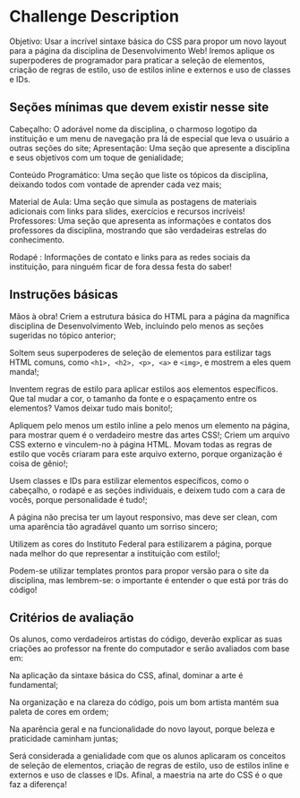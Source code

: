 # Challenge Description

Objetivo: Usar a incrível sintaxe básica do CSS para propor um novo layout para a página da disciplina de Desenvolvimento Web! Iremos aplique os superpoderes de programador para praticar a seleção de elementos, criação de regras de estilo, uso de estilos inline e externos e uso de classes e IDs.

## Seções mínimas que devem existir nesse site

Cabeçalho: O adorável nome da disciplina, o charmoso logotipo da instituição e um menu de navegação pra lá de especial que leva o usuário a outras seções do site;
Apresentação: Uma seção que apresente a disciplina e seus objetivos com um toque de genialidade;

Conteúdo Programático: Uma seção que liste os tópicos da disciplina, deixando todos com vontade de aprender cada vez mais;

Material de Aula: Uma seção que simula as postagens de materiais adicionais com links para slides, exercícios e recursos incríveis!
Professores: Uma seção que apresenta as informações e contatos dos professores da disciplina, mostrando que são verdadeiras estrelas do conhecimento.

Rodapé : Informações de contato e links para as redes sociais da instituição, para ninguém ficar de fora dessa festa do saber!

## Instruções básicas

Mãos à obra! Criem a estrutura básica do HTML para a página da magnífica disciplina de Desenvolvimento Web, incluindo pelo menos as seções sugeridas no tópico anterior;

Soltem seus superpoderes de seleção de elementos para estilizar tags HTML comuns, como `<h1>, <h2>, <p>, <a>` e `<img>`, e mostrem a eles quem manda!;

Inventem regras de estilo para aplicar estilos aos elementos específicos. Que tal mudar a cor, o tamanho da fonte e o espaçamento entre os elementos? Vamos deixar tudo mais bonito!;

Apliquem pelo menos um estilo inline a pelo menos um elemento na página, para mostrar quem é o verdadeiro mestre das artes CSS!;
Criem um arquivo CSS externo e vinculem-no à página HTML. Movam todas as regras de estilo que vocês criaram para este arquivo externo, porque organização é coisa de gênio!;

Usem classes e IDs para estilizar elementos específicos, como o cabeçalho, o rodapé e as seções individuais, e deixem tudo com a cara de vocês, porque personalidade é tudo!;

A página não precisa ter um layout responsivo, mas deve ser clean, com uma aparência tão agradável quanto um sorriso sincero;

Utilizem as cores do Instituto Federal para estilizarem a página, porque nada melhor do que representar a instituição com estilo!;

Podem-se utilizar templates prontos para propor versão para o site da disciplina, mas lembrem-se: o importante é entender o que está por trás do código!

## Critérios de avaliação

Os alunos, como verdadeiros artistas do código, deverão explicar as suas criações ao professor na frente do computador e serão avaliados com base em:

Na aplicação da sintaxe básica do CSS, afinal, dominar a arte é fundamental;

Na organização e na clareza do código, pois um bom artista mantém sua paleta de cores em ordem;

Na aparência geral e na funcionalidade do novo layout, porque beleza e praticidade caminham juntas;

Será considerada a genialidade com que os alunos aplicaram os conceitos de seleção de elementos, criação de regras de estilo, uso de estilos inline e externos e uso de classes e IDs. Afinal, a maestria na arte do CSS é o que faz a diferença!
